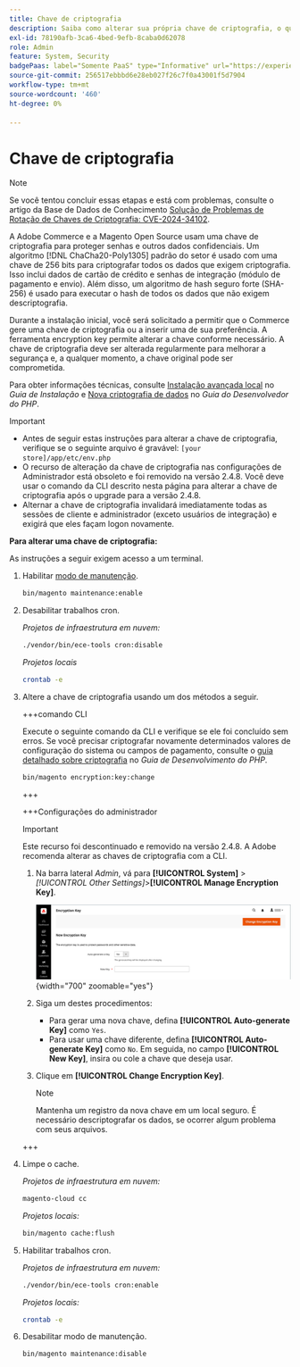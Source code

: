 ```yaml
---
title: Chave de criptografia
description: Saiba como alterar sua própria chave de criptografia, o que deve ser feito regularmente para melhorar a segurança.
exl-id: 78190afb-3ca6-4bed-9efb-8caba0d62078
role: Admin
feature: System, Security
badgePaas: label="Somente PaaS" type="Informative" url="https://experienceleague.adobe.com/pt-br/docs/commerce/user-guides/product-solutions" tooltip="Aplica-se somente a projetos do Adobe Commerce na nuvem (infraestrutura do PaaS gerenciada pela Adobe) e a projetos locais."
source-git-commit: 256517ebbbd6e28eb027f26c7f0a43001f5d7904
workflow-type: tm+mt
source-wordcount: '460'
ht-degree: 0%

---
```


# Chave de criptografia

>[!NOTE]
>
>Se você tentou concluir essas etapas e está com problemas, consulte o artigo da Base de Dados de Conhecimento [Solução de Problemas de Rotação de Chaves de Criptografia: CVE-2024-34102](https://experienceleague.adobe.com/pt-br/docs/commerce-knowledge-base/kb/troubleshooting/known-issues-patches-attached/troubleshooting-encryption-key-rotation-cve-2024-34102).

A Adobe Commerce e a Magento Open Source usam uma chave de criptografia para proteger senhas e outros dados confidenciais. Um algoritmo [!DNL ChaCha20-Poly1305] padrão do setor é usado com uma chave de 256 bits para criptografar todos os dados que exigem criptografia. Isso inclui dados de cartão de crédito e senhas de integração (módulo de pagamento e envio). Além disso, um algoritmo de hash seguro forte (SHA-256) é usado para executar o hash de todos os dados que não exigem descriptografia.

Durante a instalação inicial, você será solicitado a permitir que o Commerce gere uma chave de criptografia ou a inserir uma de sua preferência. A ferramenta encryption key permite alterar a chave conforme necessário. A chave de criptografia deve ser alterada regularmente para melhorar a segurança e, a qualquer momento, a chave original pode ser comprometida.

Para obter informações técnicas, consulte [Instalação avançada local](https://experienceleague.adobe.com/docs/commerce-operations/installation-guide/advanced.html?lang=pt-BR) no _Guia de Instalação_ e [Nova criptografia de dados](https://developer.adobe.com/commerce/php/development/security/data-encryption/) no _Guia do Desenvolvedor do PHP_.

>[!IMPORTANT]
>
>- Antes de seguir estas instruções para alterar a chave de criptografia, verifique se o seguinte arquivo é gravável: `[your store]/app/etc/env.php`
>- O recurso de alteração da chave de criptografia nas configurações de Administrador está obsoleto e foi removido na versão 2.4.8. Você deve usar o comando da CLI descrito nesta página para alterar a chave de criptografia após o upgrade para a versão 2.4.8.
>- Alternar a chave de criptografia invalidará imediatamente todas as sessões de cliente e administrador (exceto usuários de integração) e exigirá que eles façam logon novamente.

**Para alterar uma chave de criptografia:**

As instruções a seguir exigem acesso a um terminal.

1. Habilitar [modo de manutenção](https://experienceleague.adobe.com/pt-br/docs/commerce-operations/configuration-guide/setup/application-modes#maintenance-mode).

   ```bash
   bin/magento maintenance:enable
   ```

1. Desabilitar trabalhos cron.

   _Projetos de infraestrutura em nuvem:_

   ```bash
   ./vendor/bin/ece-tools cron:disable
   ```

   _Projetos locais_

   ```bash
   crontab -e
   ```

1. Altere a chave de criptografia usando um dos métodos a seguir.

   +++comando CLI

   Execute o seguinte comando da CLI e verifique se ele foi concluído sem erros. Se você precisar criptografar novamente determinados valores de configuração do sistema ou campos de pagamento, consulte o [guia detalhado sobre criptografia](https://developer.adobe.com/commerce/php/development/security/data-encryption/) no _Guia de Desenvolvimento do PHP_.

   ```bash
   bin/magento encryption:key:change
   ```

   +++

   +++Configurações do administrador

   >[!IMPORTANT]
   >
   >Este recurso foi descontinuado e removido na versão 2.4.8. A Adobe recomenda alterar as chaves de criptografia com a CLI.

   1. Na barra lateral _Admin_, vá para **[!UICONTROL System]** > _[!UICONTROL Other Settings]_>**[!UICONTROL Manage Encryption Key]**.

      ![Chave de criptografia do sistema](./assets/encryption-key.png){width="700" zoomable="yes"}

   1. Siga um destes procedimentos:

      - Para gerar uma nova chave, defina **[!UICONTROL Auto-generate Key]** como `Yes`.
      - Para usar uma chave diferente, defina **[!UICONTROL Auto-generate Key]** como `No`. Em seguida, no campo **[!UICONTROL New Key]**, insira ou cole a chave que deseja usar.

   1. Clique em **[!UICONTROL Change Encryption Key]**.

      >[!NOTE]
      >
      >Mantenha um registro da nova chave em um local seguro. É necessário descriptografar os dados, se ocorrer algum problema com seus arquivos.

   +++

1. Limpe o cache.

   _Projetos de infraestrutura em nuvem:_

   ```bash
   magento-cloud cc
   ```

   _Projetos locais:_

   ```bash
   bin/magento cache:flush
   ```

1. Habilitar trabalhos cron.

   _Projetos de infraestrutura em nuvem:_

   ```bash
   ./vendor/bin/ece-tools cron:enable
   ```

   _Projetos locais:_

   ```bash
   crontab -e
   ```

1. Desabilitar modo de manutenção.

   ```bash
   bin/magento maintenance:disable
   ```
